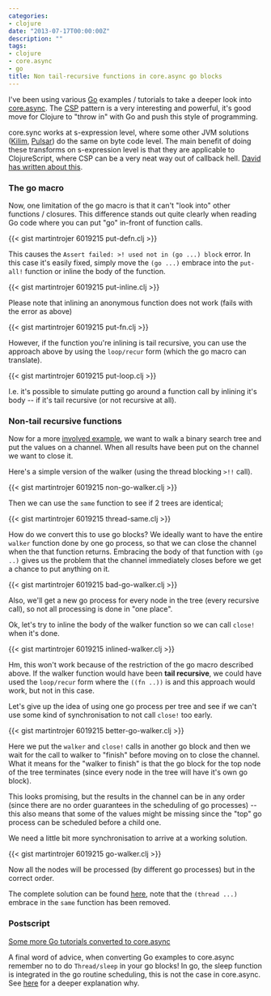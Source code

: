 ```yaml
---
categories:
- clojure
date: "2013-07-17T00:00:00Z"
description: ""
tags:
- clojure
- core.async
- go
title: Non tail-recursive functions in core.async go blocks
---
```


I've been using various [Go](http://go-lang.org/) examples / tutorials to take a deeper look into [core.async](https://github.com/clojure/core.async). The [CSP](http://en.wikipedia.org/wiki/Communicating_sequential_processes) pattern is a very interesting and powerful, it's good move for Clojure to "throw in" with Go and push this style of programming.

core.sync works at s-expression level, where some other JVM solutions ([Kilim](http://www.malhar.net/sriram/kilim/), [Pulsar](https://github.com/puniverse/pulsar)) do the same on byte code level. The main benefit of doing these transforms on s-expression level is that they are applicable to ClojureScript, where CSP can be a very neat way out of callback hell. [David has written about this](http://swannodette.github.io/2013/07/12/communicating-sequential-processes/).

### The go macro

Now, one limitation of the go macro is that it can't "look into" other functions / closures. This difference stands out quite clearly when reading Go code where you can put "go" in-front of function calls.

{{< gist martintrojer 6019215 put-defn.clj >}}

This causes the `Assert failed: >! used not in (go ...) block` error. In this case it's easily fixed, simply move the `(go ...)` embrace into the `put-all!` function or inline the body of the function.

{{< gist martintrojer 6019215 put-inline.clj >}}

Please note that inlining an anonymous function does not work (fails with the error as above)

{{< gist martintrojer 6019215 put-fn.clj >}}

However, if the function you're inlining is tail recursive, you can use the approach above by using the `loop/recur` form (which the go macro can translate).

{{< gist martintrojer 6019215 put-loop.clj >}}

I.e. it's possible to simulate putting go around a function call by inlining it's body -- if it's tail recursive (or not recursive at all).

### Non-tail recursive functions

Now for a more [involved example](http://tour.golang.org/#68), we want to walk a binary search tree and put the values on a channel. When all results have been put on the channel we want to close it.

Here's a simple version of the walker (using the thread blocking `>!!` call).

{{< gist martintrojer 6019215 non-go-walker.clj >}}

Then we can use the `same` function to see if 2 trees are identical;

{{< gist martintrojer 6019215 thread-same.clj >}}

How do we convert this to use go blocks? We ideally want to have the entire `walker` function done by one go process, so that we can close the channel when the that function returns. Embracing the body of that function with `(go ..)` gives us the problem that the channel immediately closes before we get a chance to put anything on it.

{{< gist martintrojer 6019215 bad-go-walker.clj >}}

Also, we'll get a new go process for every node in the tree (every recursive call), so not all processing is done in "one place".

Ok, let's try to inline the body of the walker function so we can call `close!` when it's done.

{{< gist martintrojer 6019215 inlined-walker.clj >}}

Hm, this won't work because of the restriction of the go macro described above. If the walker function would have been __tail recursive__, we could have used the `loop/recur` form where the `((fn ..))` is and this approach would work, but not in this case.

Let's give up the idea of using one go process per tree and see if we can't use some kind of synchronisation to not call `close!` too early.

{{< gist martintrojer 6019215 better-go-walker.clj >}}

Here we put the `walker` and `close!` calls in another go block and then we wait for the call to walker to "finish" before moving on to close the channel. What it means for the "walker to finish" is that the go block for the top node of the tree terminates (since every node in the tree will have it's own go block).

This looks promising, but the results in the channel can be in any order (since there are no order guarantees in the scheduling of go processes) -- this also means that some of the values might be missing since the "top" go process can be scheduled before a child one.

We need a little bit more synchronisation to arrive at a working solution.

{{< gist martintrojer 6019215 go-walker.clj >}}

Now all the nodes will be processed (by different go processes) but in the correct order.

The complete solution can be found [here](https://github.com/martintrojer/go-tutorials-core-async/blob/master/src/tut005.clj), note that the `(thread ...)` embrace in the `same` function has been removed.

### Postscript

[Some more Go tutorials converted to core.async](https://github.com/martintrojer/go-tutorials-core-async/)

A final word of advice, when converting Go examples to core.async remember no to do `Thread/sleep` in your go blocks! In go, the sleep function is integrated in the go routine scheduling, this is not the case in core.async. See [here](http://martintrojer.github.io/clojure/2013/07/07/coreasync-and-blocking-io/) for a deeper explanation why.
